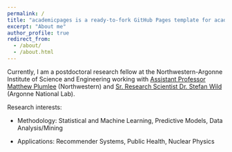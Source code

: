 ```yaml
---
permalink: /
title: "academicpages is a ready-to-fork GitHub Pages template for academic personal websites"
excerpt: "About me"
author_profile: true
redirect_from:
  - /about/
  - /about.html
---
```


Currently, I am a postdoctoral research fellow at the Northwestern-Argonne Institute of Science and Engineering working with [Assistant Professor Matthew Plumlee](https://www.mccormick.northwestern.edu/research-faculty/directory/profiles/plumlee-matthew.html) (Northwestern) and [Sr. Research Scientist Dr. Stefan Wild](https://wildsm.github.io) (Argonne National Lab).

Research interests:

* Methodology: Statistical and Machine Learning, Predictive Models, Data Analysis/Mining

* Applications: Recommender Systems, Public Health, Nuclear Physics
